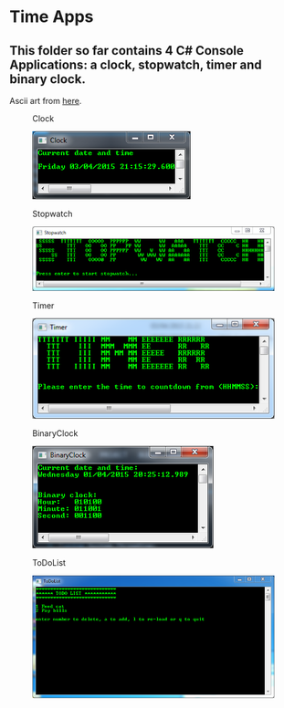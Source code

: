 <h1>Time Apps</h1>
<h2>This folder so far contains 4 C# Console Applications: a clock, stopwatch, timer and binary clock.</h2>

Ascii art from <a href="http://patorjk.com/software/taag/">here</a>.

<figure>
<figcaption>Clock</figcaption>
<p>
<img src = "https://github.com/pda87/TimeApps/blob/master/images/Clock.PNG">
</figure>

<figure>
<figcaption>Stopwatch</figcaption>
<p>
<img src = "https://github.com/pda87/TimeApps/blob/master/images/Stopwatch.PNG">
</figure>

<figure>
<figcaption>Timer</figcaption>
<p>
<img src = "https://github.com/pda87/TimeApps/blob/master/images/Timer.PNG">
</figure>

<figure>
<figcaption>BinaryClock</figcaption>
<p>
<img src = "https://github.com/pda87/TimeApps/blob/master/images/BinaryClock.PNG">
</figure>

<figure>
<figcaption>ToDoList</figcaption>
<p>
<img src = "https://github.com/pda87/TimeApps/blob/master/images/ToDoList.PNG">
</figure>


